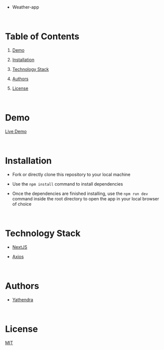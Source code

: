 - Weather-app

<br/>

# Table of Contents

1. [Demo](#demo)

2. [Installation](#installation)

3. [Technology Stack](#technology-stack)

4. [Authors](#authors)

5. [License](#license)

<br/>

# Demo

[Live Demo](https://weather-app-forecast-builder.netlify.app/)

<br/>

# Installation

- Fork or directly clone this repository to your local machine

- Use the `npm install` command to install dependencies

- Once the dependencies are finished installing, use the `npm run dev` command inside the root directory to open the app in your local browser of choice

<br/>

# Technology Stack


- [NextJS](https://reactjs.org/)

- [Axios](https://axios-http.com/docs/intro)


<br/>

# Authors

- [Yathendra](https://github.com/YATHENDRA1995)

<br/>

# License

  
[MIT](https://opensource.org/licenses/MIT)
